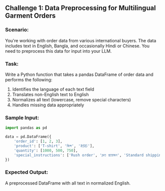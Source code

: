 ## Challenge 1: Data Preprocessing for Multilingual Garment Orders

### Scenario:
You're working with order data from various international buyers. The data includes text in English, Bangla, and occasionally Hindi or Chinese. You need to preprocess this data for input into your LLM.

### Task:
Write a Python function that takes a pandas DataFrame of order data and performs the following:
1. Identifies the language of each text field
2. Translates non-English text to English
3. Normalizes all text (lowercase, remove special characters)
4. Handles missing data appropriately

### Sample Input:
```python
import pandas as pd

data = pd.DataFrame({
    'order_id': [1, 2, 3],
    'product': ['T-shirt', 'জিন্স', '衬衫'],
    'quantity': [1000, 500, 750],
    'special_instructions': ['Rush order', 'দ্রুত প্রয়োজন', 'Standard shipping']
})
```

### Expected Output:
A preprocessed DataFrame with all text in normalized English.